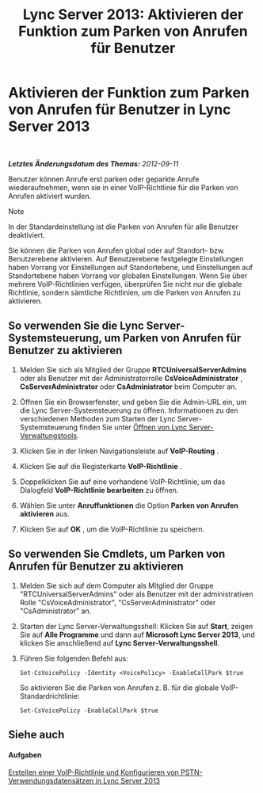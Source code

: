 ﻿---
title: 'Lync Server 2013: Aktivieren der Funktion zum Parken von Anrufen für Benutzer'
TOCTitle: Aktivieren der Funktion zum Parken von Anrufen für Benutzer
ms:assetid: 9430763f-3394-467c-9c6d-426bf761604e
ms:mtpsurl: https://technet.microsoft.com/de-de/library/Gg398753(v=OCS.15)
ms:contentKeyID: 49294784
ms.date: 05/19/2016
mtps_version: v=OCS.15
ms.translationtype: HT
---

# Aktivieren der Funktion zum Parken von Anrufen für Benutzer in Lync Server 2013

 

_**Letztes Änderungsdatum des Themas:** 2012-09-11_

Benutzer können Anrufe erst parken oder geparkte Anrufe wiederaufnehmen, wenn sie in einer VoIP-Richtlinie für die Parken von Anrufen aktiviert wurden.


> [!NOTE]
> In der Standardeinstellung ist die Parken von Anrufen für alle Benutzer deaktiviert.



Sie können die Parken von Anrufen global oder auf Standort- bzw. Benutzerebene aktivieren. Auf Benutzerebene festgelegte Einstellungen haben Vorrang vor Einstellungen auf Standortebene, und Einstellungen auf Standortebene haben Vorrang vor globalen Einstellungen. Wenn Sie über mehrere VoIP-Richtlinien verfügen, überprüfen Sie nicht nur die globale Richtlinie, sondern sämtliche Richtlinien, um die Parken von Anrufen zu aktivieren.

## So verwenden Sie die Lync Server-Systemsteuerung, um Parken von Anrufen für Benutzer zu aktivieren

1.  Melden Sie sich als Mitglied der Gruppe **RTCUniversalServerAdmins** oder als Benutzer mit der Administratorrolle **CsVoiceAdministrator** , **CsServerAdministrator** oder **CsAdministrator** beim Computer an.

2.  Öffnen Sie ein Browserfenster, und geben Sie die Admin-URL ein, um die Lync Server-Systemsteuerung zu öffnen. Informationen zu den verschiedenen Methoden zum Starten der Lync Server-Systemsteuerung finden Sie unter [Öffnen von Lync Server-Verwaltungstools](lync-server-2013-open-lync-server-administrative-tools.md).

3.  Klicken Sie in der linken Navigationsleiste auf **VoIP-Routing** .

4.  Klicken Sie auf die Registerkarte **VoIP-Richtlinie** .

5.  Doppelklicken Sie auf eine vorhandene VoIP-Richtlinie, um das Dialogfeld **VoIP-Richtlinie bearbeiten** zu öffnen.

6.  Wählen Sie unter **Anruffunktionen** die Option **Parken von Anrufen aktivieren** aus.

7.  Klicken Sie auf **OK** , um die VoIP-Richtlinie zu speichern.

## So verwenden Sie Cmdlets, um Parken von Anrufen für Benutzer zu aktivieren

1.  Melden Sie sich auf dem Computer als Mitglied der Gruppe "RTCUniversalServerAdmins" oder als Benutzer mit der administrativen Rolle "CsVoiceAdministrator", "CsServerAdministrator" oder "CsAdministrator" an.

2.  Starten der Lync Server-Verwaltungsshell: Klicken Sie auf **Start**, zeigen Sie auf **Alle Programme** und dann auf **Microsoft Lync Server 2013**, und klicken Sie anschließend auf **Lync Server-Verwaltungsshell**.

3.  Führen Sie folgenden Befehl aus:
    
        Set-CsVoicePolicy -Identity <VoicePolicy> -EnableCallPark $true
    
    So aktivieren Sie die Parken von Anrufen z. B. für die globale VoIP-Standardrichtlinie:
    
        Set-CsVoicePolicy -EnableCallPark $true

## Siehe auch

#### Aufgaben

[Erstellen einer VoIP-Richtlinie und Konfigurieren von PSTN-Verwendungsdatensätzen in Lync Server 2013](lync-server-2013-create-a-voice-policy-and-configure-pstn-usage-records.md)

